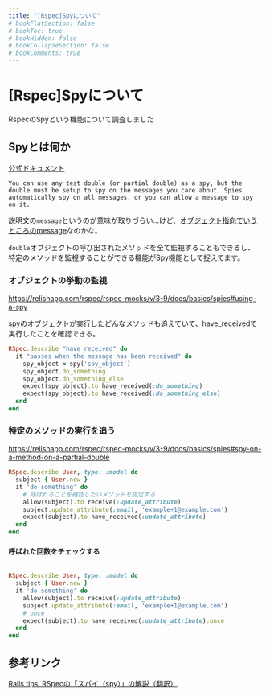 ```yaml
---
title: "[Rspec]Spyについて"
# bookFlatSection: false
# bookToc: true
# bookHidden: false
# bookCollapseSection: false
# bookComments: true
---
```


# [Rspec]Spyについて
RspecのSpyという機能について調査しました

## Spyとは何か
[公式ドキュメント](https://relishapp.com/rspec/rspec-mocks/v/3-9/docs/basics/spies)

    You can use any test double (or partial double) as a spy, but the double must be setup to spy on the messages you care about. Spies automatically spy on all messages, or you can allow a message to spy on it.

説明文の`message`というのが意味が取りづらい…けど、[オブジェクト指向でいうところのmessage](https://ja.wikipedia.org/wiki/%E3%82%AA%E3%83%96%E3%82%B8%E3%82%A7%E3%82%AF%E3%83%88%E6%8C%87%E5%90%91%E3%83%97%E3%83%AD%E3%82%B0%E3%83%A9%E3%83%9F%E3%83%B3%E3%82%B0#%E3%83%A1%E3%83%83%E3%82%BB%E3%83%BC%E3%82%B8)なのかな。

`double`オブジェクトの呼び出されたメソッドを全て監視することもできるし、特定のメソッドを監視することができる機能がSpy機能として捉えてます。

### オブジェクトの挙動の監視
https://relishapp.com/rspec/rspec-mocks/v/3-9/docs/basics/spies#using-a-spy

spyのオブジェクトが実行したどんなメソッドも追えていて、have_receivedで実行したことを確認できる。

```Ruby
RSpec.describe "have_received" do
  it "passes when the message has been received" do
    spy_object = spy('spy_object')
    spy_object.do_something
    spy_object.do_something_else
    expect(spy_object).to have_received(:do_something)
    expect(spy_object).to have_received(:do_something_else)
  end
end
```

### 特定のメソッドの実行を追う
https://relishapp.com/rspec/rspec-mocks/v/3-9/docs/basics/spies#spy-on-a-method-on-a-partial-double

```Ruby
RSpec.describe User, type: :model do
  subject { User.new }
  it 'do something' do
    # 呼ばれることを確認したいメソッドを指定する
    allow(subject).to receive(:update_attribute)
    subject.update_attribute(:email, 'example+1@example.com')
    expect(subject).to have_received(:update_attribute)
  end
end
```

#### 呼ばれた回数をチェックする
```Ruby

RSpec.describe User, type: :model do
  subject { User.new }
  it 'do something' do
    allow(subject).to receive(:update_attribute)
    subject.update_attribute(:email, 'example+1@example.com')
    # once
    expect(subject).to have_received(:update_attribute).once
  end
end
```

## 参考リンク
[Rails tips: RSpecの「スパイ（spy）」の解説（翻訳）](https://techracho.bpsinc.jp/hachi8833/2018_03_12/53518)

